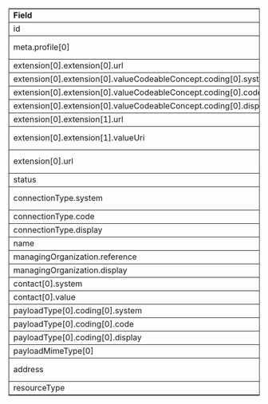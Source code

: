 <table border="1"><tr><td><b>Field</b></td><td><b>Value</b></td></tr>
<tr><td>id</td><td>
"plannet-organization-1230085657-direct"
</td></tr>
<tr><td>meta.profile[0]</td><td>"http://hl7.org/fhir/us/davinci-pdex-plan-net/StructureDefinition/plannet-Endpoint"</td>
<tr><td>extension[0].extension[0].url</td><td>
"type"
</td></tr>
<tr><td>extension[0].extension[0].valueCodeableConcept.coding[0].system</td><td>
"http://hl7.org/fhir/uv/vhdir/CodeSystem/usecase"
</td></tr>
<tr><td>extension[0].extension[0].valueCodeableConcept.coding[0].code</td><td>
#treatment
</td></tr>
<tr><td>extension[0].extension[0].valueCodeableConcept.coding[0].display</td><td>
"treatment"
</td></tr>
<tr><td>extension[0].extension[1].url</td><td>
"standard"
</td></tr>
<tr><td>extension[0].extension[1].valueUri</td><td>
"http://wiki.directproject.org/File:2011-03-09_PDF_-_XDR_and_XDM_for_Direct_Messaging_Specification_FINAL.pdf"
</td></tr>
<tr><td>extension[0].url</td><td>
"http://hl7.org/fhir/uv/vhdir/StructureDefinition/endpoint-usecase"
</td></tr>
<tr><td>status</td><td>
"active"
</td></tr>
<tr><td>connectionType.system</td><td>
"http://terminology.hl7.org/CodeSystem/endpoint-connection-type"
</td></tr>
<tr><td>connectionType.code</td><td>
#direct-project
</td></tr>
<tr><td>connectionType.display</td><td>
"Direct Project"
</td></tr>
<tr><td>name</td><td>
"BAYSIDE ENDOSCOPY, LLC Direct Address"
</td></tr>
<tr><td>managingOrganization.reference</td><td>
"Organization/plannet-organization-1230085657"
</td></tr>
<tr><td>managingOrganization.display</td><td>
"BAYSIDE ENDOSCOPY, LLC"
</td></tr>
<tr><td>contact[0].system</td><td>
"phone"
</td></tr>
<tr><td>contact[0].value</td><td>
(340) 719-8465
</td></tr>
<tr><td>payloadType[0].coding[0].system</td><td>
"urn:oid:1.3.6.1.4.1.19376.1.2.3"
</td></tr>
<tr><td>payloadType[0].coding[0].code</td><td>
#urn:ihe:pcc:xphr:2007
</td></tr>
<tr><td>payloadType[0].coding[0].display</td><td>
"HL7 CCD Document"
</td></tr>
<tr><td>payloadMimeType[0]</td><td>"application/hl7-v3+xml"</td>
<tr><td>address</td><td>
"mailto:bayside-endoscopy-llc@direct.bayside-endoscopy-llc.org"
</td></tr>
<tr><td>resourceType</td><td>
"Endpoint"
</td></tr>
</table>
